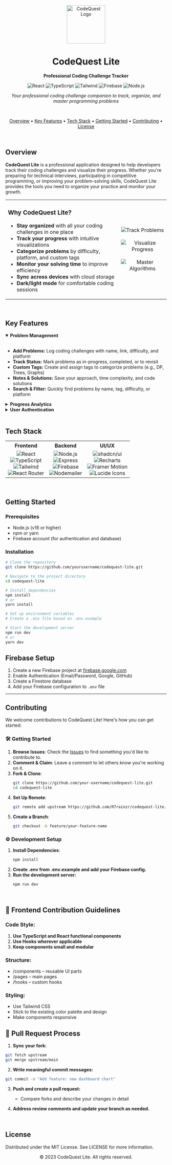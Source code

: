 <div align="center">
  <img src="https://hebbkx1anhila5yf.public.blob.vercel-storage.com/codequest-hGZU6XF66gE046NO319bcuhZwsKxdG.png" alt="CodeQuest Logo" width="120" />
  
  <h1>CodeQuest Lite</h1>
  
  <p align="center">
    <b>Professional Coding Challenge Tracker</b>
  </p>

  <p align="center">
    <img src="https://img.shields.io/badge/React-61DAFB?style=flat-square&logo=react&logoColor=black" alt="React" />
    <img src="https://img.shields.io/badge/TypeScript-3178C6?style=flat-square&logo=typescript&logoColor=white" alt="TypeScript" />
    <img src="https://img.shields.io/badge/Tailwind-38B2AC?style=flat-square&logo=tailwind-css&logoColor=white" alt="Tailwind" />
    <img src="https://img.shields.io/badge/Firebase-FFCA28?style=flat-square&logo=firebase&logoColor=black" alt="Firebase" />
    <img src="https://img.shields.io/badge/Node.js-339933?style=flat-square&logo=node.js&logoColor=white" alt="Node.js" />
  </p>
  
  <p align="center">
    <i>Your professional coding challenge companion to track, organize, and master programming problems</i>
  </p>
</div>

<br/>

<p align="center">
  <a href="#overview">Overview</a> •
  <a href="#key-features">Key Features</a> •
  <a href="#tech-stack">Tech Stack</a> •
  <a href="#getting-started">Getting Started</a> •
  <a href="#contributing">Contributing</a> •
  <a href="./LICENSE">License</a>
</p>

<br/>

## Overview

**CodeQuest Lite** is a professional application designed to help developers track their coding challenges and visualize their progress. Whether you're preparing for technical interviews, participating in competitive programming, or improving your problem-solving skills, CodeQuest Lite provides the tools you need to organize your practice and monitor your growth.

<div align="center">
  <table>
    <tr>
      <td width="70%">
        <h3>Why CodeQuest Lite?</h3>
        <ul>
          <li><b>Stay organized</b> with all your coding challenges in one place</li>
          <li><b>Track your progress</b> with intuitive visualizations</li>
          <li><b>Categorize problems</b> by difficulty, platform, and custom tags</li>
          <li><b>Monitor your solving time</b> to improve efficiency</li>
          <li><b>Sync across devices</b> with cloud storage</li>
          <li><b>Dark/light mode</b> for comfortable coding sessions</li>
        </ul>
      </td>
      <td width="30%" align="center">
        <img src="https://img.shields.io/badge/Track-Problems-6366F1?style=for-the-badge" alt="Track Problems" /><br/><br/>
        <img src="https://img.shields.io/badge/Visualize-Progress-22C55E?style=for-the-badge" alt="Visualize Progress" /><br/><br/>
        <img src="https://img.shields.io/badge/Master-Algorithms-F97316?style=for-the-badge" alt="Master Algorithms" />
      </td>
    </tr>
  </table>
</div>

<br/>

## Key Features

<details open>
  <summary><b>Problem Management</b></summary>
  <br/>
  <ul>
    <li><b>Add Problems:</b> Log coding challenges with name, link, difficulty, and platform</li>
    <li><b>Track Status:</b> Mark problems as in-progress, completed, or to revisit</li>
    <li><b>Custom Tags:</b> Create and assign tags to categorize problems (e.g., DP, Trees, Graphs)</li>
    <li><b>Notes & Solutions:</b> Save your approach, time complexity, and code solutions</li>
    <li><b>Search & Filter:</b> Quickly find problems by name, tag, difficulty, or platform</li>
  </ul>
</details>

<details>
  <summary><b>Progress Analytics</b></summary>
  <br/>
  <ul>
    <li><b>Dashboard:</b> Get an overview of your problem-solving journey</li>
    <li><b>Completion Charts:</b> Visualize solved problems by difficulty and category</li>
    <li><b>Streaks:</b> Maintain and visualize your daily problem-solving streaks</li>
  </ul>
</details>

<details>
  <summary><b>User Authentication</b></summary>
  <br/>
  <ul>
    <li><b>Multiple Sign-in Options:</b> Email/password, Google, or GitHub authentication</li>
    <li><b>Profile Management:</b> Customize your profile with avatar and preferences</li>
    <li><b>Secure Storage:</b> Your data is securely stored in Firebase</li>
  </ul>
</details>

<br/>

## Tech Stack

<div align="center">
  <table>
    <tr>
      <th align="center">Frontend</th>
      <th align="center">Backend</th>
      <th align="center">UI/UX</th>
    </tr>
    <tr>
      <td align="center">
        <img src="https://img.shields.io/badge/React-61DAFB?style=flat-square&logo=react&logoColor=black" alt="React" /><br/>
        <img src="https://img.shields.io/badge/TypeScript-3178C6?style=flat-square&logo=typescript&logoColor=white" alt="TypeScript" /><br/>
        <img src="https://img.shields.io/badge/Tailwind-38B2AC?style=flat-square&logo=tailwind-css&logoColor=white" alt="Tailwind" /><br/>
        <img src="https://img.shields.io/badge/React_Router-CA4245?style=flat-square&logo=react-router&logoColor=white" alt="React Router" />
      </td>
      <td align="center">
        <img src="https://img.shields.io/badge/Node.js-339933?style=flat-square&logo=node.js&logoColor=white" alt="Node.js" /><br/>
        <img src="https://img.shields.io/badge/Express-000000?style=flat-square&logo=express&logoColor=white" alt="Express" /><br/>
        <img src="https://img.shields.io/badge/Firebase-FFCA28?style=flat-square&logo=firebase&logoColor=black" alt="Firebase" /><br/>
        <img src="https://img.shields.io/badge/Nodemailer-0078D4?style=flat-square&logo=nodemailer&logoColor=white" alt="Nodemailer" />
      </td>
      <td align="center">
        <img src="https://img.shields.io/badge/shadcn/ui-000000?style=flat-square&logo=shadcnui&logoColor=white" alt="shadcn/ui" /><br/>
        <img src="https://img.shields.io/badge/Recharts-22B5BF?style=flat-square&logo=recharts&logoColor=white" alt="Recharts" /><br/>
        <img src="https://img.shields.io/badge/Framer_Motion-0055FF?style=flat-square&logo=framer&logoColor=white" alt="Framer Motion" /><br/>
        <img src="https://img.shields.io/badge/Lucide_Icons-000000?style=flat-square&logo=lucide&logoColor=white" alt="Lucide Icons" />
      </td>
    </tr>
  </table>
</div>

<br/>

## Getting Started

### Prerequisites

- Node.js (v16 or higher)
- npm or yarn
- Firebase account (for authentication and database)

### Installation

<div align="left">
  
  ```bash
  # Clone the repository
  git clone https://github.com/yourusername/codequest-lite.git

  # Navigate to the project directory
  cd codequest-lite

  # Install dependencies
  npm install
  # or
  yarn install

  # Set up environment variables
  # Create a .env file based on .env.example

  # Start the development server
  npm run dev
  # or
  yarn dev
```
## Firebase Setup

1. Create a new Firebase project at [firebase.google.com](https://firebase.google.com)
2. Enable Authentication (Email/Password, Google, GitHub)
3. Create a Firestore database
4. Add your Firebase configuration to `.env` file

---

## Contributing

We welcome contributions to CodeQuest Lite! Here's how you can get started:

### 🛠 Getting Started

1. **Browse Issues**: Check the [Issues](https://github.com/yourusername/codequest-lite/issues) to find something you'd like to contribute to.
2. **Comment & Claim**: Leave a comment to let others know you're working on it.
3. **Fork & Clone**:
   ```bash
   git clone https://github.com/your-username/codequest-lite.git
   cd codequest-lite
   ```
4. **Set Up Remote**:
   ```bash
   git remote add upstream https://github.com/R7rainzr/codequest-lite.git
   ```
5. **Create a Branch**:
   ```bash
   git checkout -b feature/your-feature-name
   ```
### ⚙️ Development Setup

1. **Install Dependencies**:
   ```bash
   npm install
   ```
2. **Create .env from .env.example and add your Firebase config.**
3. **Run the development server:**
   ```bash
   npm run dev
   ```
<br/>
   
## 🎨 Frontend Contribution Guidelines
### Code Style:

1. **Use TypeScript and React functional components**
2. **Use Hooks wherever applicable**
3. **Keep components small and modular**

### Structure:
<ul>
<li> /components – reusable UI parts</li>
<li> /pages – main pages</li>
<li> /hooks – custom hooks</li>
</ul>

### Styling:
<ul>
<li>Use Tailwind CSS</li>
<li>Stick to the existing color palette and design</li>
<li>Make components responsive </li>
</ul>

## 🔁 Pull Request Process
1. **Sync your fork:**

  ```bash
  git fetch upstream
  git merge upstream/main
  ```
2. **Write meaningful commit messages:**
  ```bash
  git commit -m "Add feature: new dashboard chart"
  ```
3. **Push and create a pull request:**
    <ul>
      <li>Compare forks and describe your changes in detail</li>
    </ul>

4. **Address review comments and update your branch as needed.**
<br />

## License
Distributed under the MIT License. See LICENSE for more information.

<div align="center"> 
  <p>© 2023 CodeQuest Lite. All rights reserved.</p> 
</div>
